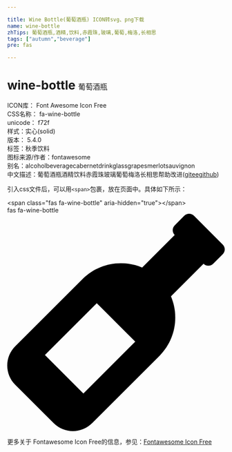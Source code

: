 ```yaml
---

title: Wine Bottle(葡萄酒瓶) ICON转svg、png下载
name: wine-bottle
zhTips: 葡萄酒瓶,酒精,饮料,赤霞珠,玻璃,葡萄​​,梅洛,长相思
tags: ["autumn","beverage"]
pre: fas

---
```


# wine-bottle  <small style="font-size: 60%;font-weight: 100">葡萄酒瓶</small>


<div class="detail-page">
<p>
<span>
ICON库：
<span class="badge-secondary badge">Font Awesome Icon Free</span> 
</span>
<br/>
<span>
CSS名称：
<span class="badge-secondary badge">fa-wine-bottle</span> 
</span>
<br/>
<span>
unicode：
<span class="badge-secondary badge">f72f</span> 
<copy-btn content='f72f' btn-title=""></copy-btn>
<copy-btn :content='String.fromCodePoint(parseInt("f72f", 16))' btn-title="复制U"></copy-btn>
</span><br/><span>样式：<span class="badge-light badge">实心(solid)</span></span>
<br/>
<span>
版本：
<span class="badge-secondary badge">5.4.0</span> 
</span><br/><span>标签：<span class="badge-light badge"><router-link to="/tags/autumn.html">秋季</router-link></span><span class="badge-light badge"><router-link to="/tags/beverage.html">饮料</router-link></span></span>
<br/>
<span>图标来源/作者：<span class="badge-light badge">fontawesome</span></span> 
<br/>
<span>别名：<span class="badge-light badge">alcohol</span><span class="badge-light badge">beverage</span><span class="badge-light badge">cabernet</span><span class="badge-light badge">drink</span><span class="badge-light badge">glass</span><span class="badge-light badge">grapes</span><span class="badge-light badge">merlot</span><span class="badge-light badge">sauvignon</span></span><br/><span class="zh-detail">中文描述：<span class="badge-primary badge">葡萄酒瓶</span><span class="badge-primary badge">酒精</span><span class="badge-primary badge">饮料</span><span class="badge-primary badge">赤霞珠</span><span class="badge-primary badge">玻璃</span><span class="badge-primary badge">葡萄​​</span><span class="badge-primary badge">梅洛</span><span class="badge-primary badge">长相思</span><span class="help-link"><span>帮助改进</span>(<a href="https://gitee.com/liuwave/icon-helper/edit/master/json/fontawesome/solid/wine-bottle.json" target="_blank" rel="noopener noreferrer">gitee</a><a href="https://github.com/liuwave/icon-helper/edit/master/json/fontawesome/solid/wine-bottle.json" target="_blank" rel="noopener noreferrer">github</a></span>)</span><br/>
</p>
</div>
<div class="alert alert-dark">
  <i class="fas fa-wine-bottle fa-xs"></i>
  <i class="fas fa-wine-bottle fa-sm"></i>
  <i class="fas fa-wine-bottle fa-lg"></i>
  <i class="fas fa-wine-bottle fa-2x"></i>
  <i class="fas fa-wine-bottle fa-3x"></i>
  <i class="fas fa-wine-bottle fa-5x"></i>
  <i class="fas fa-wine-bottle fa-7x"></i>
</div>
<div>
  <p>引入css文件后，可以用<code>&lt;span&gt;</code>包裹，放在页面中。具体如下所示：    
  </p>
  <div class="alert alert-primary" style="font-size: 14px">
    &lt;span class="fas fa-wine-bottle" aria-hidden="true"&gt;&lt;/span&gt;
    <copy-btn content='<span class="fas fa-wine-bottle" aria-hidden="true"></span>'></copy-btn>
  </div>
  <div class="alert alert-secondary">
    <i class="fas fa-wine-bottle"
    style="font-size: 24px"
    aria-hidden="true"></i> fas fa-wine-bottle
    <copy-btn content="fas fa-wine-bottle" btn-title="复制图标名称"></copy-btn>
  </div>
</div>
<div id="svg" class="svg-wrap">
<svg xmlns="http://www.w3.org/2000/svg" viewBox="0 0 512 512"><path d="M507.31 72.57L439.43 4.69c-6.25-6.25-16.38-6.25-22.63 0l-22.63 22.63c-6.25 6.25-6.25 16.38 0 22.63l-76.67 76.67c-46.58-19.7-102.4-10.73-140.37 27.23L18.75 312.23c-24.99 24.99-24.99 65.52 0 90.51l90.51 90.51c24.99 24.99 65.52 24.99 90.51 0l158.39-158.39c37.96-37.96 46.93-93.79 27.23-140.37l76.67-76.67c6.25 6.25 16.38 6.25 22.63 0l22.63-22.63c6.24-6.24 6.24-16.37-.01-22.62zM179.22 423.29l-90.51-90.51 122.04-122.04 90.51 90.51-122.04 122.04z"/></svg>
</div>
<detail full-name='fa-wine-bottle'></detail>
    
<div><p>更多关于  Fontawesome Icon Free的信息，参见：<a target="_blank" href="https://iconhelper.cn/fontawesome.html">Fontawesome Icon Free</a>
</p></div>

